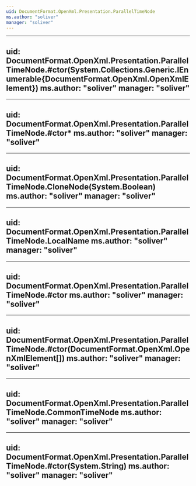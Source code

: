 ```yaml
---
uid: DocumentFormat.OpenXml.Presentation.ParallelTimeNode
ms.author: "soliver"
manager: "soliver"
---
```


---
uid: DocumentFormat.OpenXml.Presentation.ParallelTimeNode.#ctor(System.Collections.Generic.IEnumerable{DocumentFormat.OpenXml.OpenXmlElement})
ms.author: "soliver"
manager: "soliver"
---

---
uid: DocumentFormat.OpenXml.Presentation.ParallelTimeNode.#ctor*
ms.author: "soliver"
manager: "soliver"
---

---
uid: DocumentFormat.OpenXml.Presentation.ParallelTimeNode.CloneNode(System.Boolean)
ms.author: "soliver"
manager: "soliver"
---

---
uid: DocumentFormat.OpenXml.Presentation.ParallelTimeNode.LocalName
ms.author: "soliver"
manager: "soliver"
---

---
uid: DocumentFormat.OpenXml.Presentation.ParallelTimeNode.#ctor
ms.author: "soliver"
manager: "soliver"
---

---
uid: DocumentFormat.OpenXml.Presentation.ParallelTimeNode.#ctor(DocumentFormat.OpenXml.OpenXmlElement[])
ms.author: "soliver"
manager: "soliver"
---

---
uid: DocumentFormat.OpenXml.Presentation.ParallelTimeNode.CommonTimeNode
ms.author: "soliver"
manager: "soliver"
---

---
uid: DocumentFormat.OpenXml.Presentation.ParallelTimeNode.#ctor(System.String)
ms.author: "soliver"
manager: "soliver"
---
